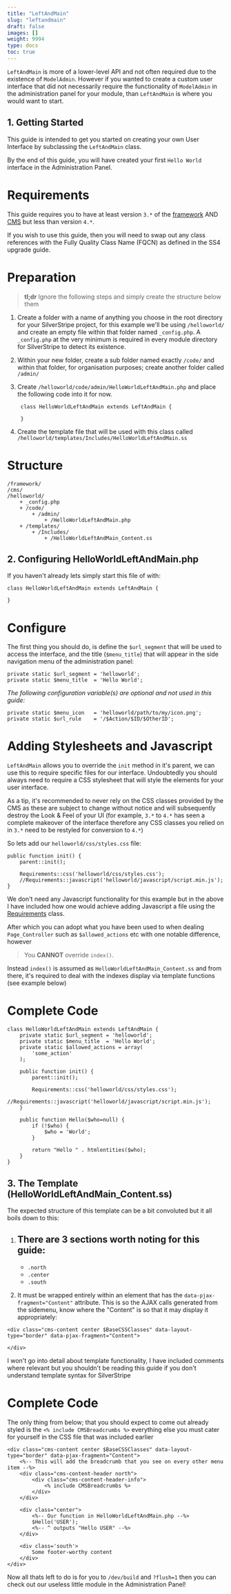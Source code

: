 ```yaml
---
title: "LeftAndMain"
slug: "leftandmain"
draft: false
images: []
weight: 9994
type: docs
toc: true
---
```


`LeftAndMain` is more of a lower-level API and not often required due to the existence of `ModelAdmin`. However if you wanted to create a custom user interface that did not necessarily require the functionality of `ModelAdmin` in the administration panel for your module, than `LeftAndMain` is where you would want to start.

## 1. Getting Started
This guide is intended to get you started on creating your own User Interface by subclassing the `LeftAndMain` class.

By the end of this guide, you will have created your first `Hello World` interface in the Administration Panel.

# Requirements

This guide requires you to have at least version `3.*` of the [framework][1] AND [CMS][2] but less than version `4.*`.

If you wish to use this guide, then you will need to swap out any class references with the Fully Quality Class Name (FQCN) as defined in the SS4 upgrade guide.

# Preparation

> **tl;dr** Ignore the following steps and simply create the structure below them

1. Create a folder with a name of anything you choose in the root directory for your SilverStripe project, for this example we'll be using `/helloworld/` and create an empty file within that folder named `_config.php`. A `_config.php` at the very minimum is required in every module directory for SilverStripe to detect its existence.
2. Within your new folder, create a sub folder named exactly `/code/` and within that folder, for organisation purposes; create another folder called `/admin/`
3. Create `/helloworld/code/admin/HelloWorldLeftAndMain.php` and place the following code into it for now.

        class HelloWorldLeftAndMain extends LeftAndMain {

        }

4. Create the template file that will be used with this class called `/helloworld/templates/Includes/HelloWorldLeftAndMain.ss` 

# Structure

    /framework/
    /cms/
    /helloworld/
        + _config.php
        + /code/
            + /admin/
                + /HelloWorldLeftAndMain.php
        + /templates/
            + /Includes/
                + /HelloWorldLeftAndMain_Content.ss


  [1]: https://github.com/silverstripe/silverstripe-framework
  [2]: https://github.com/silverstripe/silverstripe-cms

## 2. Configuring HelloWorldLeftAndMain.php
If you haven't already lets simply start this file of with:

    class HelloWorldLeftAndMain extends LeftAndMain {

    }

# Configure

The first thing you should do, is define the `$url_segment` that will be used to access the interface, and the title (`$menu_title`) that will appear in the side navigation menu of the administration panel:

    private static $url_segment = 'helloworld';
    private static $menu_title  = 'Hello World';

_The following configuration variable(s) are optional and not used in this guide:_

    private static $menu_icon   = 'helloworld/path/to/my/icon.png';
    private static $url_rule    = '/$Action/$ID/$OtherID';

# Adding Stylesheets and Javascript

`LeftAndMain` allows you to override the `init` method in it's parent, we can use this to require specific files for our interface. Undoubtedly you should always need to require a CSS stylesheet that will style the elements for your user interface. 

As a tip, it's recommended to never rely on the CSS classes provided by the CMS as these are subject to change without notice and will subsequently destroy the Look & Feel of your UI (for example, `3.*` to `4.*` has seen a complete makeover of the interface therefore any CSS classes you relied on in `3.*` need to be restyled for conversion to `4.*`)

So lets add our `helloworld/css/styles.css` file:

    public function init() {
        parent::init();

        Requirements::css('helloworld/css/styles.css');
        //Requirements::javascript('helloworld/javascript/script.min.js');
    }

We don't need any Javascript functionality for this example but in the above I have included how one would achieve adding Javascript a file using the [Requirements][1] class.

After which you can adopt what you have been used to when dealing `Page_Controller` such as `$allowed_actions` etc with one notable difference, however

> You **CANNOT** override `index()`. 

Instead `index()` is assumed as `HelloWorldLeftAndMain_Content.ss` and from there, it's required to deal with the indexes display via template functions (see example below)

# Complete Code

    class HelloWorldLeftAndMain extends LeftAndMain {
        private static $url_segment = 'helloworld';
        private static $menu_title  = 'Hello World';
        private static $allowed_actions = array(
            'some_action'
        );

        public function init() {
            parent::init();
    
            Requirements::css('helloworld/css/styles.css');
            //Requirements::javascript('helloworld/javascript/script.min.js');
        }

        public function Hello($who=null) {
            if (!$who) {
                $who = 'World';
            }

            return "Hello " . htmlentities($who);
        } 
    }

  [1]: https://api.silverstripe.org/3.5/class-Requirements.html

## 3. The Template (HelloWorldLeftAndMain_Content.ss)
The expected structure of this template can be a bit convoluted but it all boils down to this:

1. There are 3 sections worth noting for this guide:
    -
    - `.north`
    - `.center`
    - `.south`

2. It must be wrapped entirely within an element that has the `data-pjax-fragment="Content"` attribute. This is so the AJAX calls generated from the sidemenu, know where the "Content" is so that it may display it appropriately:

```
<div class="cms-content center $BaseCSSClasses" data-layout-type="border" data-pjax-fragment="Content">

</div>
``` 

I won't go into detail about template functionality, I have included comments where relevant but you shouldn't be reading this guide if you don't understand template syntax for SilverStripe

# Complete Code
The only thing from below; that you should expect to come out already styled is the `<% include CMSBreadcrumbs %>` everything else you must cater for yourself in the CSS file that was included earlier

```
<div class="cms-content center $BaseCSSClasses" data-layout-type="border" data-pjax-fragment="Content">
    <%-- This will add the breadcrumb that you see on every other menu item --%>
    <div class="cms-content-header north">
        <div class="cms-content-header-info">
            <% include CMSBreadcrumbs %>
        </div>
    </div>
    
    <div class="center">
        <%-- Our function in HelloWorldLeftAndMain.php --%>
        $Hello('USER');
        <%-- ^ outputs "Hello USER" --%>
    </div>

    <div class='south'>
        Some footer-worthy content
    </div>
</div>
```

Now all thats left to do is for you to `/dev/build` and `?flush=1` then you can check out our useless little module in the Administration Panel!


